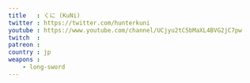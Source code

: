 ```yaml
---
title   : くに (KuNi)
twitter : https://twitter.com/hunterkuni
youtube : https://www.youtube.com/channel/UCjyu2tC5bMaXL4BVG2jC7pw
twitch  : 
patreon : 
country : jp
weapons :
    - long-sword
---
```


